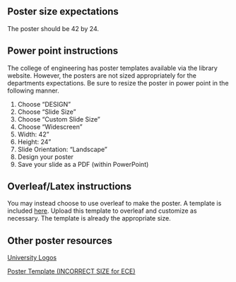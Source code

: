 ## Poster size expectations

The poster should be 42 by 24. 

## Power point instructions

The college of engineering has poster templates available via the library website. However, the posters are not sized appropriately for the departments expectations. Be sure to resize the poster in power point in the following manner.

1. Choose “DESIGN”
2. Choose “Slide Size”
3. Choose “Custom Slide Size”
4. Choose “Widescreen”
5. Width: 42”
6. Height: 24”
7. Slide Orientation: “Landscape”
8. Design your poster
9. Save your slide as a PDF (within PowerPoint)

## Overleaf/Latex instructions

You may instead choose to use overleaf to make the poster. A template is included [here](https://github.com/TnTech-ECE/CapstoneStarterRepo/tree/main/Reports/Poster%20Template). Upload this template to overleaf and customize as necessary. The template is already the appropriate size.


## Other poster resources

[University Logos](https://www.tntech.edu/ocm/marketingtoolkit/logos.php)

[Poster Template (INCORRECT SIZE for ECE)](https://www.cae.tntech.edu/Members/renfro/posters/standard-poster-44x34.ppt/view)
